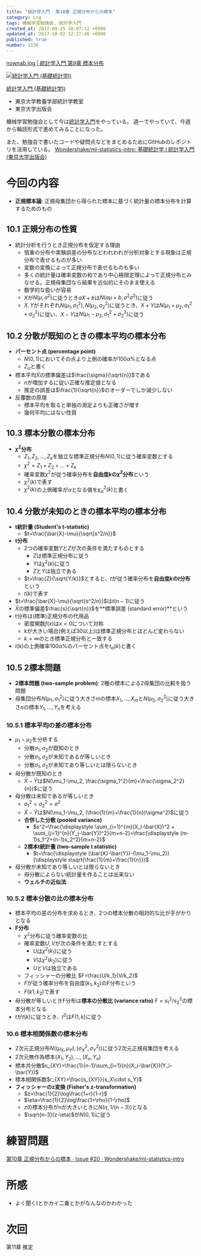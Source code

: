 ```yaml
---
title: "統計学入門  第10章 正規分布からの標本"
category: Log
tags: 機械学習勉強会, 統計学入門
created_at: 2017-09-25 10:07:12 +0900
updated_at: 2017-10-02 12:27:46 +0900
published: true
number: 1136
---
```


[nownab.log | 統計学入門 第9章 標本分布](https://blog.nownabe.com/2017/09/22/1126.html)

<div class="asin">
<div class="asin-image"><a href="https://www.amazon.co.jp/exec/obidos/ASIN/4130420658/nownabe0c-22/" rel="nofollow noopener" target="_blank"><img src="http://images-jp.amazon.com/images/P/4130420658.09._SL160_.jpg" alt="統計学入門 (基礎統計学Ⅰ)" title="統計学入門 (基礎統計学Ⅰ)"></a></div>
<div class="asin-detail">
<p><a href="https://www.amazon.co.jp/exec/obidos/ASIN/4130420658/nownabe0c-22/" rel="nofollow noopener" target="_blank">統計学入門 (基礎統計学Ⅰ)</a></p>
<ul>
<li>東京大学教養学部統計学教室</li>
<li>東京大学出版会</li>
</ul>
</div>

<p></p>
</div>

機械学習勉強会として今は[統計学入門](https://www.amazon.co.jp/exec/obidos/ASIN/4130420658/nownabe0c-22/)をやっている。
週一でやっていて、今週から輪読形式で進めてみることになった。

また、勉強会で書いたコードや疑問点などをまとめるためにGitHubのレポジトリを活用している。
[Wondershake/ml-statistics-intro: 基礎統計学 I 統計学入門 (東京大学出版会)](https://github.com/Wondershake/ml-statistics-intro)

# 今回の内容
* **正規標本論**: 正規母集団から得られた標本に基づく統計量の標本分布を計算するためのもの

## 10.1 正規分布の性質
* 統計分析を行うとき正規分布を仮定する理由
    * 慎重の分布や実験誤差の分布などわれわれが分析対象とする現象は正規分布で表せるものが多い
    * 変数の変換によって正規分布で表せるものも多い
    * 多くの統計量は確率変数の和であり中心極限定理によって正規分布とみなせる。正規母集団なら結果を近似的にそのまま使える
    * 数学的な扱いが容易
    * $X$が$N(\mu, \sigma^2)$に従うとき$aX+b$は$N(a\mu+b, a^2\sigma^2)$に従う
    * $X, Y$がそれぞれ$N(\mu_1, \sigma_1^2), N(\mu_2, \sigma_2^2)$に従うとき、$X+Y$は$N(\mu_1+\mu_2, \sigma_1^2+\sigma_2^2)$に従い、$X-Y$は$N(\mu_1-\mu_2, \sigma_1^2+\sigma_2^2)$に従う

## 10.2 分散が既知のときの標本平均の標本分布
* **パーセント点 (percentage point)**
    * $N(0, 1)$においてその点より上側の確率が$100\alpha\%$となる点
    * $Z_\alpha$と書く
* 標本平均$\bar{X}$の標準偏差は$\frac{\sigma}{\sqrt{n}}$である
    * $n$が増加するに従い正確な推定値となる
    * 推定の誤差は$\frac{1}{\sqrt{n}}$のオーダーでしか減少しない
* 反覆数の原理
    * 標本平均を取ると単独の測定よりも正確さが増す
    * 幾何平均にはない性質

## 10.3 標本分散の標本分布
* **$\chi^2$分布**
    * $Z_1, Z_2, \dots, Z_k$を独立な標準正規分布$N(0, 1)$に従う確率変数とする
    * $\chi^2=Z_1+Z_2+\dots+Z_k$
    * 確率変数$\chi^2$が従う確率分布を**自由度$k$の$\chi^2$分布**という
    * $\chi^2(k)$で表す
    * $\chi^2(k)$の上側確率が$\alpha$となる値を$\chi^2_\alpha(k)$と書く

## 10.4 分散が未知のときの標本平均の標本分布
* **t統計量 (Student's t-statistic)**
    * $t=\frac{\bar{X}-\mu}{\sqrt{s^2/n}}$
* **t分布**
    * 2つの確率変数$Y$と$Z$が次の条件を満たすものとする
        * $Z$は標準正規分布に従う
        * $Y$は$\chi^2(k)$に従う
        * $Z$と$Y$は独立である
    * $t=\frac{Z}{\sqrt{Y/k}}$とすると、$t$が従う確率分布を**自由度$k$の$t$分布**という
    * $t(k)$で表す
* $t=\frac{\bar{X}-\mu}{\sqrt{s^2/n}}$は$t(n-1)$に従う
* $\bar{X}$の標準偏差$\frac{s}{\sqrt{n}}$を**標準誤差 (standard error)**という
* t分布は(標準)正規分布の代用品
    * 密度関数$f(x)$は$x=0$について対称
    * $k$が大きい場合(例えば30以上)は標準正規分布とほとんど変わらない
    * $k=\infty$のとき標準正規分布と一致する
* $t(k)$の上側確率$100\alpha\%$のパーセント点を$t_\alpha(k)$と書く

## 10.5 2標本問題
* **2標本問題 (two-sample problem)**: 2種の標本による2母集団の比較を扱う問題
* 母集団分布$N(\mu_1, \sigma_1^2)$に従う大きさ$m$の標本$X_1, \dots, X_m$と$N(\mu_2, \sigma_2^2)$に従う大きさ$n$の標本$Y_1, \dots, Y_n$を考える

### 10.5.1 標本平均の差の標本分布
* $\mu_1-\mu_2$を分析する
    * 分散$\sigma_1, \sigma_2$が既知のとき
    * 分散$\sigma_1, \sigma_2$が未知であるが等しいとき
    * 分散$\sigma_1, \sigma_2$が未知であり等しいとは限らないとき
* 母分散が既知のとき
    * $\bar{X}-\bar{Y}$は$N(\mu_1-\mu_2, \frac{\sigma_1^2}{m}+\frac{\sigma_2^2}{n})$に従う
* 母分散は未知であるが等しいとき
    * $\sigma_1^2=\sigma_2^2=\sigma^2$
    * $\bar{X}-\bar{Y}$は$N(\mu_1-\mu_2, (\frac{1}{m}+\frac{1}{n})\sigma^2)$に従う
    * **合併した分散 (pooled variance)**
        * $s^2=\frac{\displaystyle \sum_{i=1}^{m}(X_i-\bar{X})^2 + \sum_{j=1}^{n}(Y_j-\bar{Y})^2}{m+n-2}=\frac{\displaystyle (m-1)s_1^2+(n-1)s_2^2}{m+n-2}$
    * **2標本t統計量 (two-sample t statistic)**
        * $t=\frac{\displaystyle (\bar{X}-\bar{Y})-(\mu_1-\mu_2)}{\displaystyle s\sqrt{\frac{1}{m}+\frac{1}{n}}}$
* 母分散が未知であり等しいとは限らないとき
    * 母分散によらない統計量を作ることは出来ない
    * **ウェルチの近似法**

### 10.5.2 標本分散の比の標本分布
* 標本平均の差の分布を求めるとき、2つの標本分散の相対的な比が手がかりとなる
* **F分布**
    * $\chi^2$分布に従う確率変数の比
    * 確率変数$U, V$が次の条件を満たすとする
        * $U$は$\chi^2(k_1)$に従う
        * $V$は$\chi^2(k_2)$に従う
        * $U$と$V$は独立である
    * フィッシャーの分散比 $F=\frac{U/k_1}{V/k_2}$
    * $F$が従う確率分布を自由度$(k_1, k_2)$のF分布という
    * $F(k1, k_2)$で表す
* 母分散が等しいときF分布は**標本の分散比 (variance ratio)** $F=s_1^2/s_2^2$の標本分布となる
* $t$が$t(k)$に従うとき、$t^2$は$F(1, k)$に従う

### 10.6 標本相関係数の標本分布
* 2次元正規分布$N((\mu_X, \mu_Y), (\sigma_X^2, \sigma_Y^2))$に従う2次元正規母集団を考える
* 2次元無作為標本$(X_1, Y_2), \dots, (X_n, Y_n)$
* 標本共分散$s_{XY}=\frac{1}{n-1}\sum_{i=1}{n}(X_i-\bar{X})(Y_i-\bar{Y})$
* 標本相関係数$r_{XY}=\frac{s_{XY}}{s_X\cdot s_Y}$
* **フィッシャーのz変換 (Fisher's z-transformation)**
    * $z=\frac{1}{2}\log\frac{1+r}{1-r}$
    * $\eta=\frac{1}{2}\log\frac{1+\rho}{1-\rho}$
    * $z$の標本分布が$n$が大きいときに$N(\eta, 1/(n-3))$となる
    * $\sqrt{n-3}(z-\eta)$が$N(0, 1)$に従う

# 練習問題
[第10章 正規分布からの標本 · Issue #20 · Wondershake/ml-statistics-intro](https://github.com/Wondershake/ml-statistics-intro/issues/20)


# 所感
* よく聞くtとかカイ二乗とかがなんなのかわかった

# 次回
第11章 推定

```math
```
